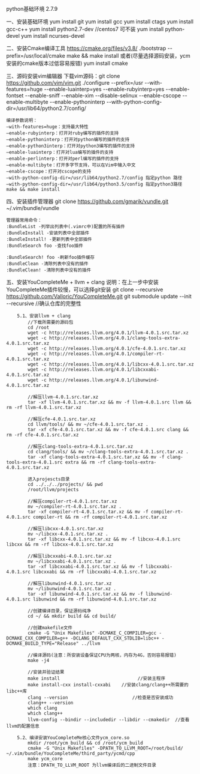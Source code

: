 python基础环境  2.7.9

一、安装基础环境
    yum install git
    yum install gcc
    yum install ctags
    yum install gcc-c++
    yum install python2.7-dev   //centos7 可不装
    yum install python-devel
    yum install ncurses-devel

二、安装Cmake编译工具
    https://cmake.org/files/v3.8/
    ./bootstrap --prefix=/usr/local/cmake
    make && make install
    或者(尽量选择源码安装，ycm安装的cmake版本过低容易报错)
    yum install cmake

三、源码安装vim编辑器
    下载vim源码：git clone https://github.com/vim/vim.git
    ./configure --prefix=/usr --with-features=huge  --enable-luainterp=yes --enable-rubyinterp=yes --enable-fontset --enable-sniff --enable-xim --disable-selinux  --enable-cscope --enable-multibyte --enable-pythoninterp --with-python-config-dir=/usr/lib64/python2.7/config/

    编译参数说明：
    –with-features=huge：支持最大特性
    –enable-rubyinterp：打开对ruby编写的插件的支持
    –enable-pythoninterp：打开对python编写的插件的支持
    –enable-python3interp：打开对python3编写的插件的支持
    –enable-luainterp：打开对lua编写的插件的支持
    –enable-perlinterp：打开对perl编写的插件的支持
    –enable-multibyte：打开多字节支持，可以在Vim中输入中文
    –enable-cscope：打开对cscope的支持
    –with-python-config-dir=/usr/lib64/python2.7/config 指定python 路径
    –with-python-config-dir=/usr/lib64/python3.5/config 指定python3路径
    make && make install

四、安装插件管理器
    git clone https://github.com/gmarik/vundle.git ~/.vim/bundle/vundle

    管理器常用命令：
    :BundleList -列举出列表中(.vimrc中)配置的所有插件
    :BundleInstall -安装列表中全部插件
    :BundleInstall! -更新列表中全部插件
    :BundleSearch foo -查找foo插件

    :BundleSearch! foo -刷新foo插件缓存
    :BundleClean -清除列表中没有的插件
    :BundleClean! -清除列表中没有的插件

五、安装YouCompleteMe + llvm + clang
        说明：在上一步中安装YouCompleteMe插件较慢，可以选择git安装
        git clone --recursive https://github.com/Valloric/YouCompleteMe.git
        git submodule update --init --recursive      //确认仓库的完整性

        5.1、安装llvm + clang
            //下载所需要的源码包
            cd /root
            wget -c http://releases.llvm.org/4.0.1/llvm-4.0.1.src.tar.xz
            wget -c http://releases.llvm.org/4.0.1/clang-tools-extra-4.0.1.src.tar.xz
            wget -c http://releases.llvm.org/4.0.1/cfe-4.0.1.src.tar.xz
            wget -c http://releases.llvm.org/4.0.1/compiler-rt-4.0.1.src.tar.xz
            wget -c http://releases.llvm.org/4.0.1/libcxx-4.0.1.src.tar.xz
            wget -c http://releases.llvm.org/4.0.1/libcxxabi-4.0.1.src.tar.xz
            wget -c http://releases.llvm.org/4.0.1/libunwind-4.0.1.src.tar.xz

            //解压llvm-4.0.1.src.tar.xz
            tar -xf llvm-4.0.1.src.tar.xz && mv -f llvm-4.0.1.src llvm && rm -rf llvm-4.0.1.src.tar.xz

            //解压cfe-4.0.1.src.tar.xz
            cd llvm/tools/ && mv ~/cfe-4.0.1.src.tar.xz .
            tar -xf cfe-4.0.1.src.tar.xz && mv -f cfe-4.0.1.src clang && rm -rf cfe-4.0.1.src.tar.xz

            //解压clang-tools-extra-4.0.1.src.tar.xz
            cd clang/tools/ && mv ~/clang-tools-extra-4.0.1.src.tar.xz .
            tar -xf clang-tools-extra-4.0.1.src.tar.xz && mv -f clang-tools-extra-4.0.1.src extra && rm -rf clang-tools-extra-4.0.1.src.tar.xz

            进入projescts目录
            cd ../../../projects/ && pwd
            /root/llvm/projects

            //解压compiler-rt-4.0.1.src.tar.xz
            mv ~/compiler-rt-4.0.1.src.tar.xz .
            tar -xf compiler-rt-4.0.1.src.tar.xz && mv -f compiler-rt-4.0.1.src compiler-rt && rm -rf compiler-rt-4.0.1.src.tar.xz

            //解压libcxx-4.0.1.src.tar.xz
            mv ~/libcxx-4.0.1.src.tar.xz .
            tar -xf libcxx-4.0.1.src.tar.xz && mv -f libcxx-4.0.1.src libcxx && rm -rf libcxx-4.0.1.src.tar.xz

            //解压libcxxabi-4.0.1.src.tar.xz
            mv ~/libcxxabi-4.0.1.src.tar.xz .
            tar -xf libcxxabi-4.0.1.src.tar.xz && mv -f libcxxabi-4.0.1.src libcxxabi && rm -rf libcxxabi-4.0.1.src.tar.xz

            //解压libunwind-4.0.1.src.tar.xz
            mv ~/libunwind-4.0.1.src.tar.xz .
            tar -xf libunwind-4.0.1.src.tar.xz && mv -f libunwind-4.0.1.src libunwind && rm -rf libunwind-4.0.1.src.tar.xz

            //创建编译目录，保证源码纯净
            cd ~/ && mkdir build && cd build/

            //创建makefile文件
            cmake -G "Unix Makefiles" -DCMAKE_C_COMPILER=gcc -DCMAKE_CXX_COMPILER=g++ -DCLANG_DEFAULT_CXX_STDLIB=libc++ -DCMAKE_BUILD_TYPE="Release" ../llvm

            //编译源码(注意：所安装设备保证CPU为两核，内存为4G，否则容易报错)
            make -j4

            //安装并验证结果
            make install                             //安装主程序
            make install-cxx install-cxxabi    //安装clang/clang++所需要的libc++库
            clang --version                        //检查是否安装成功
            clang++ --version
            which clang
            which clang++
            llvm-config --bindir --includedir --libdir --cmakedir  //查看llvm的配置信息

        5.2、编译安装YouCompleteMe核心文件ycm_core.so
            mkdir /root/ycm_build && cd /root/ycm_build
            cmake -G "Unix Makefiles" -DPATH_TO_LLVM_ROOT=/root/build/ ~/.vim/bundle/YouCompleteMe/third_party/ycmd/cpp
            make ycm_core
            注意：DPATH_TO_LLVM_ROOT 为llvm编译后的二进制文件目录

